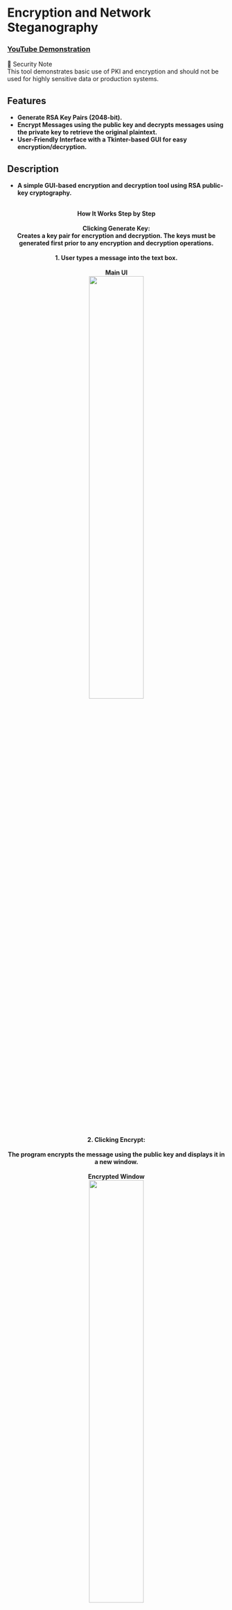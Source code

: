 <h1>Encryption and Network Steganography</h1>

 ### [YouTube Demonstration](https://youtu.be/wIjI5Vcx7C4) <br/>

🔑 Security Note <br/>
This tool demonstrates basic use of PKI and encryption and should not be used for highly sensitive data or production systems.

<h2>Features</h2>

- <b> Generate RSA Key Pairs (2048-bit). <br/>
- <b> Encrypt Messages using the public key and decrypts messages using the private key to retrieve the original plaintext. <br/>
- <b> User-Friendly Interface with a Tkinter-based GUI for easy encryption/decryption. <br/>



<h2>Description</h2>

- A simple GUI-based encryption and decryption tool using RSA public-key cryptography.<br/><br/>

<p align="center">
How It Works Step by Step <br/> <br/>
Clicking Generate Key: <br/>
Creates a key pair for encryption and decryption. The keys must be generated first prior to any encryption and decryption operations. <br/><br/>
1. User types a message into the text box. <br/><br/>
Main UI <br/>
<img src="https://i.imgur.com/TBAjI2l.png" height="50%" width="50%"/> <br/> <br/> <br/>
2. Clicking Encrypt: <br/> <br/>
The program encrypts the message using the public key and displays it in a new window. <br/> <br/>
Encrypted Window <br/>
<img src="https://i.imgur.com/F3n5MhF.png" height="50%" width="50%"/> <br/> 
NOTE - Ecrypted output must be copied and pasted back into the Main UI for decrypting.<br/> <br/> <br/>
3. Clicking Decrypt: <br/><br/>
The program reads the encrypted message and decrypts it using the private key and the decrypted message is displayed. <br/><br/>
<img src="https://i.imgur.com/iraVXRo.png" height="50%" width="50%"/> <br/> <br/> <br/>
Clicking Generate Key: <br/>
Creates a key pair for encryption and decryption. The keys must be generated first prior to any encryption and decryption operations.<br/>
</p>

<h2>Languages and Utilities Used</h2>

- Python
- [Scapy](https://scapy.net/)
- [Wireshark](https://www.wireshark.org/)


<h2>Environments Used </h2>

- <b>Windows 10</b> 
- <b>Kali Linux</b> 
<!--
<h2>Program walk-through:</h2>

<p align="center">
Launch the utility: <br/>
<img src="https://i.imgur.com/62TgaWL.png" height="80%" width="80%" alt="Disk Sanitization Steps"/>
<br />
<br />
Select the disk:  <br/>
<img src="https://i.imgur.com/tcTyMUE.png" height="80%" width="80%" alt="Disk Sanitization Steps"/>
<br />
<br />
Enter the number of passes: <br/>
<img src="https://i.imgur.com/nCIbXbg.png" height="80%" width="80%" alt="Disk Sanitization Steps"/>
<br />
<br />
Confirm your selection:  <br/>
<img src="https://i.imgur.com/cdFHBiU.png" height="80%" width="80%" alt="Disk Sanitization Steps"/>
<br />
<br />
Wait for process to complete (may take some time):  <br/>
<img src="https://i.imgur.com/JL945Ga.png" height="80%" width="80%" alt="Disk Sanitization Steps"/>
<br />
<br />
Sanitization complete:  <br/>
<img src="https://i.imgur.com/K71yaM2.png" height="80%" width="80%" alt="Disk Sanitization Steps"/>
<br />
<br />
Observe the wiped disk:  <br/>
<img src="https://i.imgur.com/AeZkvFQ.png" height="80%" width="80%" alt="Disk Sanitization Steps"/>
</p>


 ```diff
- text in red
+ text in green
! text in orange
# text in gray
@@ text in purple (and bold)@@
```
--!>
